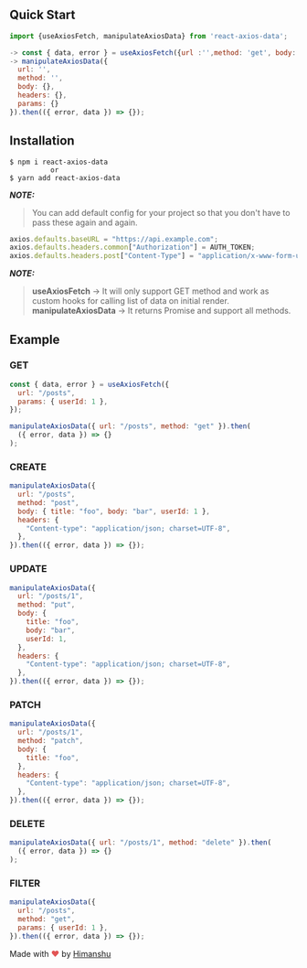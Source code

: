 ## Quick Start

```js
import {useAxiosFetch, manipulateAxiosData} from 'react-axios-data';

-> const { data, error } = useAxiosFetch({url :'',method: 'get', body: {}, headers: {}, params: {}});
-> manipulateAxiosData({
  url: '',
  method: '',
  body: {},
  headers: {},
  params: {}
}).then(({ error, data }) => {});

```

## Installation

```console
$ npm i react-axios-data
          or
$ yarn add react-axios-data
```

**_NOTE:_**

> You can add default config for your project so that you don't have to pass these again and again.

```js
axios.defaults.baseURL = "https://api.example.com";
axios.defaults.headers.common["Authorization"] = AUTH_TOKEN;
axios.defaults.headers.post["Content-Type"] = "application/x-www-form-urlencoded";
```

**_NOTE:_**

> **useAxiosFetch** &rarr; It will only support GET method and work as custom hooks for calling list of data on initial render.  
> **manipulateAxiosData** &rarr; It returns Promise and support all methods.

## Example

### GET

```js
const { data, error } = useAxiosFetch({
  url: "/posts",
  params: { userId: 1 },
});

manipulateAxiosData({ url: "/posts", method: "get" }).then(
  ({ error, data }) => {}
);
```

### CREATE

```js
manipulateAxiosData({
  url: "/posts",
  method: "post",
  body: { title: "foo", body: "bar", userId: 1 },
  headers: {
    "Content-type": "application/json; charset=UTF-8",
  },
}).then(({ error, data }) => {});
```

### UPDATE

```js
manipulateAxiosData({
  url: "/posts/1",
  method: "put",
  body: {
    title: "foo",
    body: "bar",
    userId: 1,
  },
  headers: {
    "Content-type": "application/json; charset=UTF-8",
  },
}).then(({ error, data }) => {});
```

### PATCH

```js
manipulateAxiosData({
  url: "/posts/1",
  method: "patch",
  body: {
    title: "foo",
  },
  headers: {
    "Content-type": "application/json; charset=UTF-8",
  },
}).then(({ error, data }) => {});
```

### DELETE

```js
manipulateAxiosData({ url: "/posts/1", method: "delete" }).then(
  ({ error, data }) => {}
);
```

### FILTER

```js
manipulateAxiosData({
  url: "/posts",
  method: "get",
  params: { userId: 1 },
}).then(({ error, data }) => {});
```

Made with <span style="color: #e25555;">&hearts;</span> by [Himanshu](https://github.com/hklohani)

